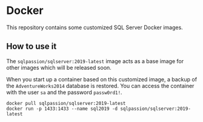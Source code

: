 # Docker

This repository contains some customized SQL Server Docker images.

## How to use it

The `sqlpassion/sqlserver:2019-latest` image acts as a base image for other images which will be released soon.

When you start up a container based on this customized image, a backup of the `AdventureWorks2014` database is restored. You can access the container with the user `sa` and the password `passw0rd1!`.

```shell
docker pull sqlpassion/sqlserver:2019-latest
docker run -p 1433:1433 --name sql2019 -d sqlpassion/sqlserver:2019-latest
```
